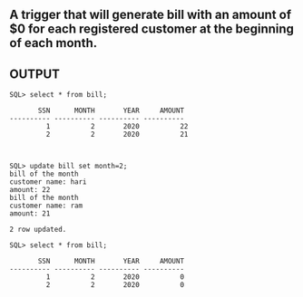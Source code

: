 ## A trigger that will generate bill with an amount of $0 for each registered customer at the beginning of each month.

## OUTPUT

```
SQL> select * from bill;

       SSN      MONTH       YEAR     AMOUNT
---------- ---------- ---------- ----------
         1          2       2020          22
         2          2       2020          21



SQL> update bill set month=2;
bill of the month
customer name: hari
amount: 22
bill of the month
customer name: ram
amount: 21

2 row updated.

SQL> select * from bill;

       SSN      MONTH       YEAR     AMOUNT
---------- ---------- ---------- ----------
         1          2       2020          0
         2          2       2020          0
```
